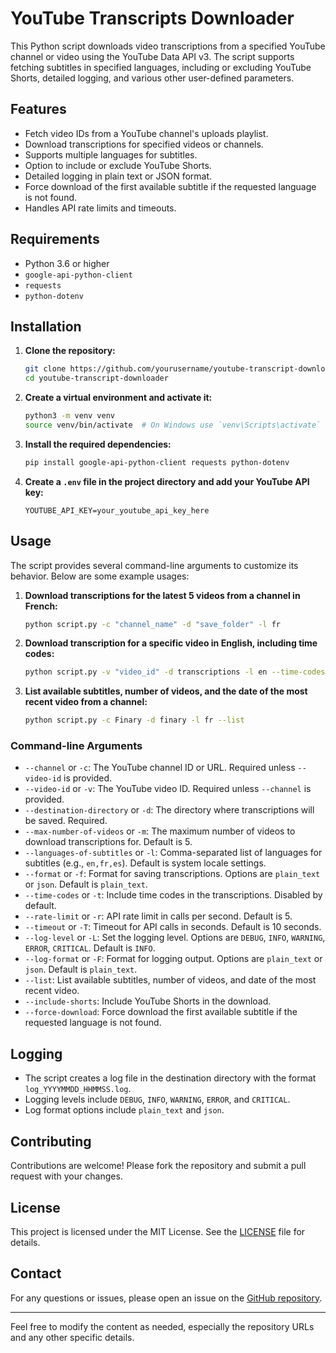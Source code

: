 # YouTube Transcripts Downloader

This Python script downloads video transcriptions from a specified YouTube channel or video using the YouTube Data API v3. 
The script supports fetching subtitles in specified languages, including or excluding YouTube Shorts, detailed logging, and various other user-defined parameters.

## Features

- Fetch video IDs from a YouTube channel's uploads playlist.
- Download transcriptions for specified videos or channels.
- Supports multiple languages for subtitles.
- Option to include or exclude YouTube Shorts.
- Detailed logging in plain text or JSON format.
- Force download of the first available subtitle if the requested language is not found.
- Handles API rate limits and timeouts.

## Requirements

- Python 3.6 or higher
- `google-api-python-client`
- `requests`
- `python-dotenv`

## Installation

1. **Clone the repository:**
   ```bash
   git clone https://github.com/yourusername/youtube-transcript-downloader.git
   cd youtube-transcript-downloader
   ```

2. **Create a virtual environment and activate it:**
   ```bash
   python3 -m venv venv
   source venv/bin/activate  # On Windows use `venv\Scripts\activate`
   ```

3. **Install the required dependencies:**
   ```bash
   pip install google-api-python-client requests python-dotenv
   ```

4. **Create a `.env` file in the project directory and add your YouTube API key:**
   ```env
   YOUTUBE_API_KEY=your_youtube_api_key_here
   ```

## Usage

The script provides several command-line arguments to customize its behavior. Below are some example usages:

1. **Download transcriptions for the latest 5 videos from a channel in French:**
   ```bash
   python script.py -c "channel_name" -d "save_folder" -l fr 
   ```

2. **Download transcription for a specific video in English, including time codes:**
   ```bash
   python script.py -v "video_id" -d transcriptions -l en --time-codes 
   ```

3. **List available subtitles, number of videos, and the date of the most recent video from a channel:**
   ```bash
   python script.py -c Finary -d finary -l fr --list
   ```

### Command-line Arguments

- `--channel` or `-c`: The YouTube channel ID or URL. Required unless `--video-id` is provided.
- `--video-id` or `-v`: The YouTube video ID. Required unless `--channel` is provided.
- `--destination-directory` or `-d`: The directory where transcriptions will be saved. Required.
- `--max-number-of-videos` or `-m`: The maximum number of videos to download transcriptions for. Default is 5.
- `--languages-of-subtitles` or `-l`: Comma-separated list of languages for subtitles (e.g., `en,fr,es`). Default is system locale settings.
- `--format` or `-f`: Format for saving transcriptions. Options are `plain_text` or `json`. Default is `plain_text`.
- `--time-codes` or `-t`: Include time codes in the transcriptions. Disabled by default.
- `--rate-limit` or `-r`: API rate limit in calls per second. Default is 5.
- `--timeout` or `-T`: Timeout for API calls in seconds. Default is 10 seconds.
- `--log-level` or `-L`: Set the logging level. Options are `DEBUG`, `INFO`, `WARNING`, `ERROR`, `CRITICAL`. Default is `INFO`.
- `--log-format` or `-F`: Format for logging output. Options are `plain_text` or `json`. Default is `plain_text`.
- `--list`: List available subtitles, number of videos, and date of the most recent video.
- `--include-shorts`: Include YouTube Shorts in the download.
- `--force-download`: Force download the first available subtitle if the requested language is not found.

## Logging

- The script creates a log file in the destination directory with the format `log_YYYYMMDD_HHMMSS.log`.
- Logging levels include `DEBUG`, `INFO`, `WARNING`, `ERROR`, and `CRITICAL`.
- Log format options include `plain_text` and `json`.

## Contributing

Contributions are welcome! Please fork the repository and submit a pull request with your changes.

## License

This project is licensed under the MIT License. See the [LICENSE](LICENSE) file for details.

## Contact

For any questions or issues, please open an issue on the [GitHub repository](https://github.com/yourusername/youtube-transcript-downloader/issues).

---

Feel free to modify the content as needed, especially the repository URLs and any other specific details.

